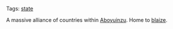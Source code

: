 Tags: [state](States)

A massive alliance of countries within [Aboyuinzu](Aboyuinzu). Home to [blaize](Blaize).

